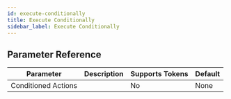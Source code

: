 ```yaml
---
id: execute-conditionally
title: Execute Conditionally
sidebar_label: Execute Conditionally
---
```





## Parameter Reference
| Parameter | Description | Supports Tokens | Default |
| -- | -- | -- | -- |
| Conditioned Actions |  | No | None |
